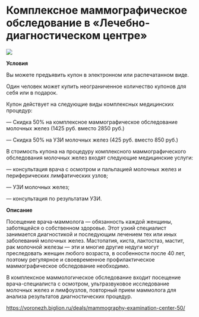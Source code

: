 # Комплексное маммографическое обследование в «Лечебно-диагностическом центре»
![](https://st.biglion.ru/c/w/672/h/378/cfs25/deal_offer/dc/81/dc8123c5e7783bc38e420fc83afc2976.jpg)

**Условия**

Вы можете предъявить купон в электронном или распечатанном виде.

Один человек может купить неограниченное количество купонов для себя или в подарок.

Купон действует на следующие виды комплексных медицинских процедур:

— Скидка 50% на комплексное маммографическое обследование молочных желез (1425 руб. вместо 2850 руб.)

— Скидка 50% на УЗИ молочных желез (425 руб. вместо 850 руб.)

В стоимость купона на процедуру комплексного маммографического обследования молочных желез входят следующие медицинские услуги:

— консультация врача с осмотром и пальпацией молочных желез и периферических лимфатических узлов;

— УЗИ молочных желез;

— консультация по результатам УЗИ.

**Описание**

Посещение врача-маммолога — обязанность каждой женщины, заботящейся о собственном здоровье. Этот узкий специалист занимается диагностикой и последующим лечением тех или иных заболеваний молочных желез. Мастопатия, киста, лактостаз, мастит, рак молочной железы — эти и многие другие недуги могут преследовать женщин любого возраста, в особенности после 40 лет, поэтому регулярное и своевременное профилактическое маммографическое обследование необходимо.

В комплексное маммологическое обследование входит посещение врача-специалиста с осмотром, ультразвуковое исследование молочных желез и лимфоузлов, повторный прием маммолога для анализа результатов диагностических процедур. 

https://voronezh.biglion.ru/deals/mammography-examination-center-50/
